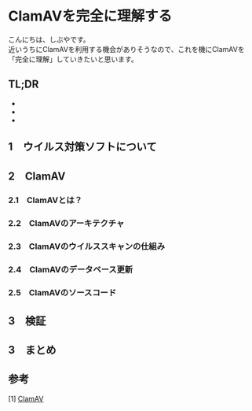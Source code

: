 # ClamAVを完全に理解する


こんにちは、しぶやです。\
近いうちにClamAVを利用する機会がありそうなので、これを機にClamAVを「完全に理解」していきたいと思います。

## TL;DR

*
*
*

## 1　ウイルス対策ソフトについて

## 2　ClamAV

### 2.1　ClamAVとは？

### 2.2　ClamAVのアーキテクチャ

### 2.3　ClamAVのウイルススキャンの仕組み

### 2.4　ClamAVのデータベース更新

### 2.5　ClamAVのソースコード

## 3　検証


## 3　まとめ



## 参考

[1] [ClamAV](https://www.synology.com/)


